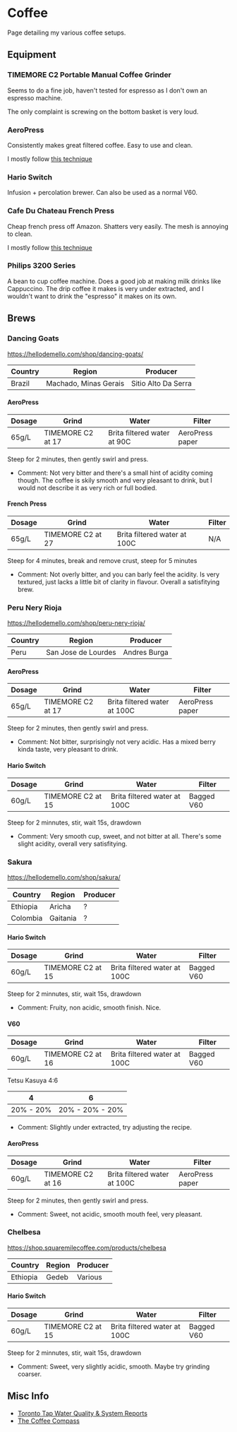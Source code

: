 # Coffee

Page detailing my various coffee setups.

## Equipment

### TIMEMORE C2 Portable Manual Coffee Grinder

Seems to do a fine job, haven't tested for espresso as I don't own an espresso machine.

The only complaint is screwing on the bottom basket is very loud.

### AeroPress

Consistently makes great filtered coffee. Easy to use and clean.

I mostly follow [this technique](https://www.youtube.com/watch?v=j6VlT_jUVPc)

### Hario Switch

Infusion + percolation brewer. Can also be used as a normal V60.

### Cafe Du Chateau French Press

Cheap french press off Amazon.
Shatters very easily. The mesh is annoying to clean.

I mostly follow [this technique](https://www.youtube.com/watch?v=st571DYYTR8)

### Philips 3200 Series

A bean to cup coffee machine. Does a good job at making milk drinks like Cappuccino.
The drip coffee it makes is very under extracted, and I wouldn't want to drink the "espresso" it makes on its own.

## Brews

### Dancing Goats

<https://hellodemello.com/shop/dancing-goats/>

| Country | Region                | Producer            |
| ------- | --------------------- | ------------------- |
| Brazil  | Machado, Minas Gerais | Sitio Alto Da Serra |

#### AeroPress

| Dosage | Grind             | Water                       | Filter          |
| ------ | ----------------- | --------------------------- | --------------- |
| 65g/L  | TIMEMORE C2 at 17 | Brita filtered water at 90C | AeroPress paper |

Steep for 2 minutes, then gently swirl and press.

- Comment: Not very bitter and there's a small hint of acidity coming though. The coffee is skily smooth and very pleasant to drink, but I would not describe it as very rich or full bodied.

#### French Press

| Dosage | Grind             | Water                        | Filter |
| ------ | ----------------- | ---------------------------- | ------ |
| 65g/L  | TIMEMORE C2 at 27 | Brita filtered water at 100C | N/A    |

Steep for 4 minutes, break and remove crust, steep for 5 minutes

- Comment: Not overly bitter, and you can barly feel the acidity. Is very textured, just lacks a little bit of clarity in flavour. Overall a satisfitying brew.

### Peru Nery Rioja

<https://hellodemello.com/shop/peru-nery-rioja/>

| Country | Region              | Producer     |
| ------- | ------------------- | ------------ |
| Peru    | San Jose de Lourdes | Andres Burga |

#### AeroPress

| Dosage | Grind             | Water                        | Filter          |
| ------ | ----------------- | ---------------------------- | --------------- |
| 65g/L  | TIMEMORE C2 at 17 | Brita filtered water at 100C | AeroPress paper |

Steep for 2 minutes, then gently swirl and press.

- Comment: Not bitter, surprisingly not very acidic. Has a mixed berry kinda taste, very pleasant to drink.

#### Hario Switch

| Dosage | Grind             | Water                        | Filter     |
| ------ | ----------------- | ---------------------------- | ---------- |
| 60g/L  | TIMEMORE C2 at 15 | Brita filtered water at 100C | Bagged V60 |

Steep for 2 minnutes, stir, wait 15s, drawdown

- Comment: Very smooth cup, sweet, and not bitter at all. There's some slight acidity, overall very satisfitying.

### Sakura

<https://hellodemello.com/shop/sakura/>

| Country  | Region   | Producer |
| -------- | -------- | -------- |
| Ethiopia | Aricha   | ?        |
| Colombia | Gaitania | ?        |

#### Hario Switch

| Dosage | Grind             | Water                        | Filter     |
| ------ | ----------------- | ---------------------------- | ---------- |
| 60g/L  | TIMEMORE C2 at 15 | Brita filtered water at 100C | Bagged V60 |

Steep for 2 minnutes, stir, wait 15s, drawdown

- Comment: Fruity, non acidic, smooth finish. Nice.

#### V60

| Dosage | Grind             | Water                        | Filter     |
| ------ | ----------------- | ---------------------------- | ---------- |
| 60g/L  | TIMEMORE C2 at 16 | Brita filtered water at 100C | Bagged V60 |

Tetsu Kasuya 4:6

| 4         | 6               |
| --------- | --------------- |
| 20% - 20% | 20% - 20% - 20% |

- Comment: Slightly under extracted, try adjusting the recipe.

#### AeroPress

| Dosage | Grind             | Water                        | Filter          |
| ------ | ----------------- | ---------------------------- | --------------- |
| 60g/L  | TIMEMORE C2 at 16 | Brita filtered water at 100C | AeroPress paper |

Steep for 2 minutes, then gently swirl and press.

- Comment: Sweet, not acidic, smooth mouth feel, very pleasant.

### Chelbesa

<https://shop.squaremilecoffee.com/products/chelbesa>

| Country  | Region | Producer |
| -------- | ------ | -------- |
| Ethiopia | Gedeb  | Various  |

#### Hario Switch

| Dosage | Grind             | Water                        | Filter     |
| ------ | ----------------- | ---------------------------- | ---------- |
| 60g/L  | TIMEMORE C2 at 15 | Brita filtered water at 100C | Bagged V60 |

Steep for 2 minnutes, stir, wait 15s, drawdown

- Comment: Sweet, very slightly acidic, smooth. Maybe try grinding coarser.

## Misc Info

- [Toronto Tap Water Quality & System Reports](https://www.toronto.ca/services-payments/water-environment/tap-water-in-toronto/tap-water-quality-system-reports/)
- [The Coffee Compass](https://www.baristahustle.com/app-archive-main/the-coffee-compass/)
